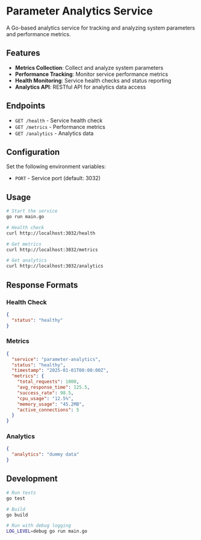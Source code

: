 # Parameter Analytics Service

A Go-based analytics service for tracking and analyzing system parameters and performance metrics.

## Features

- **Metrics Collection**: Collect and analyze system parameters
- **Performance Tracking**: Monitor service performance metrics
- **Health Monitoring**: Service health checks and status reporting
- **Analytics API**: RESTful API for analytics data access

## Endpoints

- `GET /health` - Service health check
- `GET /metrics` - Performance metrics
- `GET /analytics` - Analytics data

## Configuration

Set the following environment variables:

- `PORT` - Service port (default: 3032)

## Usage

```bash
# Start the service
go run main.go

# Health check
curl http://localhost:3032/health

# Get metrics
curl http://localhost:3032/metrics

# Get analytics
curl http://localhost:3032/analytics
```

## Response Formats

### Health Check

```json
{
  "status": "healthy"
}
```

### Metrics

```json
{
  "service": "parameter-analytics",
  "status": "healthy",
  "timestamp": "2025-01-01T00:00:00Z",
  "metrics": {
    "total_requests": 1000,
    "avg_response_time": 125.5,
    "success_rate": 98.5,
    "cpu_usage": "12.5%",
    "memory_usage": "45.2MB",
    "active_connections": 5
  }
}
```

### Analytics

```json
{
  "analytics": "dummy data"
}
```

## Development

```bash
# Run tests
go test

# Build
go build

# Run with debug logging
LOG_LEVEL=debug go run main.go
```
